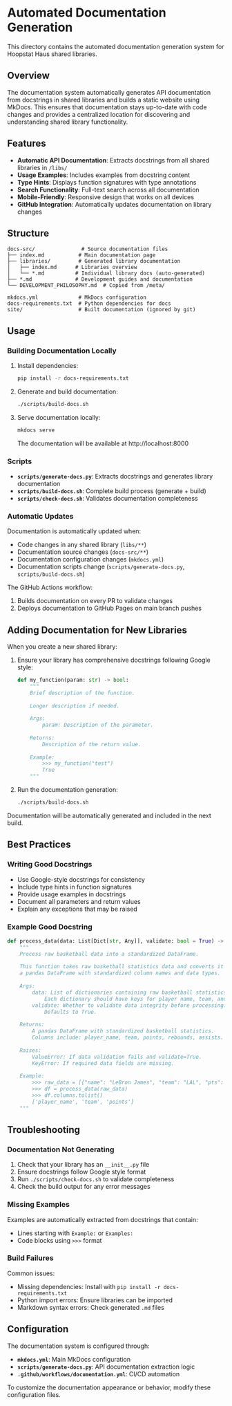 # Automated Documentation Generation

This directory contains the automated documentation generation system for Hoopstat Haus shared libraries.

## Overview

The documentation system automatically generates API documentation from docstrings in shared libraries and builds a static website using MkDocs. This ensures that documentation stays up-to-date with code changes and provides a centralized location for discovering and understanding shared library functionality.

## Features

- **Automatic API Documentation**: Extracts docstrings from all shared libraries in `/libs/`
- **Usage Examples**: Includes examples from docstring content
- **Type Hints**: Displays function signatures with type annotations
- **Search Functionality**: Full-text search across all documentation
- **Mobile-Friendly**: Responsive design that works on all devices
- **GitHub Integration**: Automatically updates documentation on library changes

## Structure

```
docs-src/               # Source documentation files
├── index.md           # Main documentation page
├── libraries/         # Generated library documentation
│   ├── index.md      # Libraries overview
│   └── *.md          # Individual library docs (auto-generated)
├── *.md              # Development guides and documentation
└── DEVELOPMENT_PHILOSOPHY.md  # Copied from /meta/

mkdocs.yml             # MkDocs configuration
docs-requirements.txt  # Python dependencies for docs
site/                  # Built documentation (ignored by git)
```

## Usage

### Building Documentation Locally

1. Install dependencies:
   ```bash
   pip install -r docs-requirements.txt
   ```

2. Generate and build documentation:
   ```bash
   ./scripts/build-docs.sh
   ```

3. Serve documentation locally:
   ```bash
   mkdocs serve
   ```

   The documentation will be available at http://localhost:8000

### Scripts

- **`scripts/generate-docs.py`**: Extracts docstrings and generates library documentation
- **`scripts/build-docs.sh`**: Complete build process (generate + build)
- **`scripts/check-docs.sh`**: Validates documentation completeness

### Automatic Updates

Documentation is automatically updated when:

- Code changes in any shared library (`libs/**`)
- Documentation source changes (`docs-src/**`)
- Documentation configuration changes (`mkdocs.yml`)
- Documentation scripts change (`scripts/generate-docs.py`, `scripts/build-docs.sh`)

The GitHub Actions workflow:
1. Builds documentation on every PR to validate changes
2. Deploys documentation to GitHub Pages on main branch pushes

## Adding Documentation for New Libraries

When you create a new shared library:

1. Ensure your library has comprehensive docstrings following Google style:
   ```python
   def my_function(param: str) -> bool:
       """
       Brief description of the function.
       
       Longer description if needed.
       
       Args:
           param: Description of the parameter.
           
       Returns:
           Description of the return value.
           
       Example:
           >>> my_function("test")
           True
       """
   ```

2. Run the documentation generation:
   ```bash
   ./scripts/build-docs.sh
   ```

Documentation will be automatically generated and included in the next build.

## Best Practices

### Writing Good Docstrings

- Use Google-style docstrings for consistency
- Include type hints in function signatures
- Provide usage examples in docstrings
- Document all parameters and return values
- Explain any exceptions that may be raised

### Example Good Docstring

```python
def process_data(data: List[Dict[str, Any]], validate: bool = True) -> pd.DataFrame:
    """
    Process raw basketball data into a standardized DataFrame.
    
    This function takes raw basketball statistics data and converts it into
    a pandas DataFrame with standardized column names and data types.
    
    Args:
        data: List of dictionaries containing raw basketball statistics.
            Each dictionary should have keys for player name, team, and stats.
        validate: Whether to validate data integrity before processing.
            Defaults to True.
    
    Returns:
        A pandas DataFrame with standardized basketball statistics.
        Columns include: player_name, team, points, rebounds, assists.
    
    Raises:
        ValueError: If data validation fails and validate=True.
        KeyError: If required data fields are missing.
    
    Example:
        >>> raw_data = [{"name": "LeBron James", "team": "LAL", "pts": 25}]
        >>> df = process_data(raw_data)
        >>> df.columns.tolist()
        ['player_name', 'team', 'points']
    """
```

## Troubleshooting

### Documentation Not Generating

1. Check that your library has an `__init__.py` file
2. Ensure docstrings follow Google style format
3. Run `./scripts/check-docs.sh` to validate completeness
4. Check the build output for any error messages

### Missing Examples

Examples are automatically extracted from docstrings that contain:
- Lines starting with `Example:` or `Examples:`
- Code blocks using `>>>` format

### Build Failures

Common issues:
- Missing dependencies: Install with `pip install -r docs-requirements.txt`
- Python import errors: Ensure libraries can be imported
- Markdown syntax errors: Check generated `.md` files

## Configuration

The documentation system is configured through:

- **`mkdocs.yml`**: Main MkDocs configuration
- **`scripts/generate-docs.py`**: API documentation extraction logic
- **`.github/workflows/documentation.yml`**: CI/CD automation

To customize the documentation appearance or behavior, modify these configuration files.